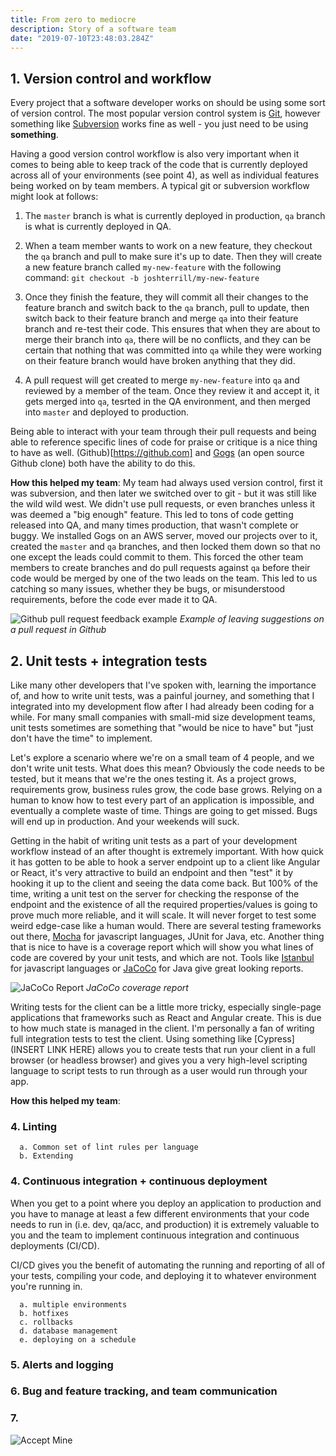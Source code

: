 ```yaml
---
title: From zero to mediocre
description: Story of a software team
date: "2019-07-10T23:48:03.284Z"
---
```


## 1. Version control and workflow

Every project that a software developer works on should be using some sort of version control. The most popular version control system is [Git](https://git-scm.com/), however something like [Subversion](https://subversion.apache.org/) works fine as well - you just need to be using **something**.

Having a good version control workflow is also very important when it comes to being able to keep track of the code that is currently deployed across all of your environments (see point 4), as well as individual features being worked on by team members. A typical git or subversion workflow might look at follows:

  1. The `master` branch is what is currently deployed in production, `qa` branch is what is currently deployed in QA.

  2. When a team member wants to work on a new feature, they checkout the `qa` branch and pull to make sure it's up to date. Then they will create a new feature branch called `my-new-feature` with the following command: `git checkout -b joshterrill/my-new-feature`

  3. Once they finish the feature, they will commit all their changes to the feature branch and switch back to the `qa` branch, pull to update, then switch back to their feature branch and merge `qa` into their feature branch and re-test their code. This ensures that when they are about to merge their branch into `qa`, there will be no conflicts, and they can be certain that nothing that was committed into `qa` while they were working on their feature branch would have broken anything that they did.

  4. A pull request will get created to merge `my-new-feature` into `qa` and reviewed by a member of the team. Once they review it and accept it, it gets merged into `qa`, tesrted in the QA environment, and then merged into `master` and deployed to production.

Being able to interact with your team through their pull requests and being able to reference specific lines of code for praise or critique is a nice thing to have as well. (Github)[https://github.com] and [Gogs](https://gogs.io/) (an open source Github clone) both have the ability to do this.

**How this helped my team**: My team had always used version control, first it was subversion, and then later we switched over to git - but it was still like the wild wild west. We didn't use pull requests, or even branches unless it was deemed a "big enough" feature. This led to tons of code getting released into QA, and many times production, that wasn't complete or buggy. We installed Gogs on an AWS server, moved our projects over to it, created the `master` and `qa` branches, and then locked them down so that no one except the leads could commit to them. This forced the other team members to create branches and do pull requests against `qa` before their code would be merged by one of the two leads on the team. This led to us catching so many issues, whether they be bugs, or misunderstood requirements, before the code ever made it to QA.

![Github pull request feedback example](https://help.github.com/assets/images/help/pull_requests/commit-suggestion-button.png)
*Example of leaving suggestions on a pull request in Github*

## 2. Unit tests + integration tests

Like many other developers that I've spoken with, learning the importance of, and how to write unit tests, was a painful journey, and something that I integrated into my development flow after I had already been coding for a while. For many small companies with small-mid size development teams, unit tests sometimes are something that "would be nice to have" but "just don't have the time" to implement.

Let's explore a scenario where we're on a small team of 4 people, and we don't write unit tests. What does this mean? Obviously the code needs to be tested, but it means that we're the ones testing it. As a project grows, requirements grow, business rules grow, the code base grows. Relying on a human to know how to test every part of an application is impossible, and eventually a complete waste of time. Things are going to get missed. Bugs will end up in production. And your weekends will suck.

Getting in the habit of writing unit tests as a part of your development workflow instead of an after thought is extremely important. With how quick it has gotten to be able to hook a server endpoint up to a client like Angular or React, it's very attractive to build an endpoint and then "test" it by hooking it up to the client and seeing the data come back. But 100% of the time, writing a unit test on the server for checking the response of the endpoint and the existence of all the required properties/values is going to prove much more reliable, and it will scale. It will never forget to test some weird edge-case like a human would. There are several testing frameworks out there, [Mocha](https://mochajs.org/) for javascript languages, JUnit for Java, etc. Another thing that is nice to have is a coverage report which will show you what lines of code are covered by your unit tests, and which are not. Tools like [Istanbul](https://istanbul.js.org/) for javascript languages or [JaCoCo](https://www.baeldung.com/jacoco) for Java give great looking reports.

![JaCoCo Report](https://www.baeldung.com/wp-content/uploads/2016/09/palindrometest1-1.png)
*JaCoCo coverage report*

Writing tests for the client can be a little more tricky, especially single-page applications that frameworks such as React and Angular create. This is due to how much state is managed in the client. I'm personally a fan of writing full integration tests to test the client. Using something like [Cypress](INSERT LINK HERE) allows you to create tests that run your client in a full browser (or headless browser) and gives you a very high-level scripting language to script tests to run through as a user would run through your app.

**How this helped my team**: 

### 4. Linting
      a. Common set of lint rules per language
      b. Extending 

### 4. Continuous integration + continuous deployment

When you get to a point where you deploy an application to production and you have to manage at least a few different environments that your code needs to run in (i.e. dev, qa/acc, and production) it is extremely valuable to you and the team to implement continuous integration and continuous deployments (CI/CD).

CI/CD gives you the benefit of automating the running and reporting of all of your tests, compiling your code, and deploying it to whatever environment you're running in.

      a. multiple environments
      b. hotfixes
      c. rollbacks
      d. database management
      e. deploying on a schedule

### 5. Alerts and logging

### 6. Bug and feature tracking, and team communication

### 7. 

![Accept Mine](https://i.imgur.com/EdtzEKW.jpg)
